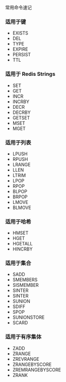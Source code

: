 
常用命令速记

### 适用于键

* EXISTS
* DEL
* TYPE
* EXPIRE
* PERSIST
* TTL


### 适用于 Redis Strings

* SET
* GET
* INCR
* INCRBY
* DECR
* DECRBY
* GETSET
* MSET
* MGET


### 适用于列表

* LPUSH
* RPUSH
* LRANGE
* LLEN
* LTRIM
* LPOP
* RPOP
* BLPOP
* BRPOP
* LMOVE
* BLMOVE


### 适用于哈希

* HMSET
* HGET
* HGETALL
* HINCRBY


### 适用于集合

* SADD
* SMEMBERS
* SISMEMBER
* SINTER
* SINTER
* SUNION
* SDIFF
* SPOP
* SUNIONSTORE
* SCARD


### 适用于有序集体

* ZADD
* ZRANGE
* ZREVRANGE
* ZRANGEBYSCORE
* ZREMRANGEBYSCORE
* ZRANK